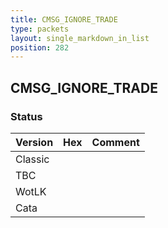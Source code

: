 ```yaml
---
title: CMSG_IGNORE_TRADE
type: packets
layout: single_markdown_in_list
position: 282
---
```


## CMSG_IGNORE_TRADE

### Status

Version | Hex | Comment
---------- | ---------- | ---------- 
Classic |  |  
TBC |  |  
WotLK |  |  
Cata |  |  
